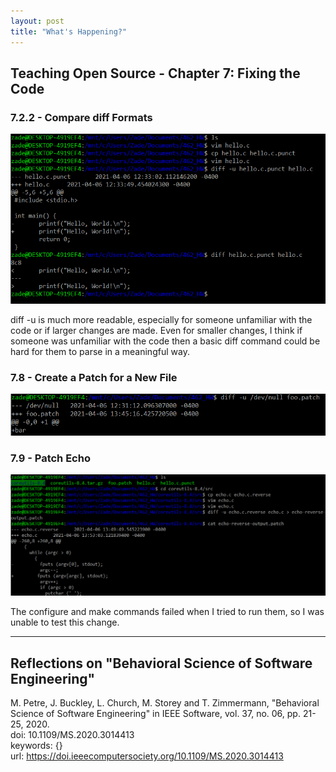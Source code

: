 ```yaml
---
layout: post
title: "What's Happening?"
---
```


## Teaching Open Source - Chapter 7: Fixing the Code  

### 7.2.2 - Compare diff Formats  

![](https://github.com/chh-2/chh-2.github.io/blob/master/_assets/homework_images/Screenshot%202021-04-06%20133053.png)  

diff -u is much more readable, especially for someone unfamiliar with the code or if larger changes are made. Even for smaller changes, I think if someone was unfamiliar with the code then a basic diff command could be hard for them to parse in a meaningful way.  


### 7.8 - Create a Patch for a New File  

![](https://github.com/chh-2/chh-2.github.io/blob/master/_assets/homework_images/Screenshot%202021-04-06%20134637.png)  


### 7.9 - Patch Echo  

![](https://github.com/chh-2/chh-2.github.io/blob/master/_assets/homework_images/Screenshot%202021-04-06%20135513.png)  

The configure and make commands failed when I tried to run them, so I was unable to test this change.  

---

## Reflections on "Behavioral Science of Software Engineering"  





M. Petre, J. Buckley, L. Church, M. Storey and T. Zimmermann, "Behavioral Science of Software Engineering" in IEEE Software, vol. 37, no. 06, pp. 21-25, 2020.  
doi: 10.1109/MS.2020.3014413  
keywords: {}  
url: https://doi.ieeecomputersociety.org/10.1109/MS.2020.3014413  
